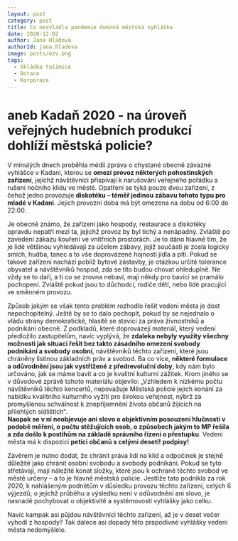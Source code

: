 ```yaml
---
layout: post
category: post
title: Co nezvládla pandemie dokoná městská vyhláška
date: 2020-12-02
author: Jana Hladová
authorId: jana.hladova
image: posts/ozv.png
tags:
  - Skládka tušimice
  - Dotace
  - Korporace
---
```


# aneb Kadaň 2020 - na úroveň veřejných hudebních produkcí dohlíží městská policie?

V minulých dnech proběhla médii zpráva o chystané obecně závazné vyhlášce v Kadani, kterou se **omezí provoz některých pohostinských zařízení**, jejichž návštěvníci přispívají k narušování veřejného pořádku a rušení nočního klidu ve městě. 
Opatření se týká pouze dvou zařízení, z čehož jedno provozuje **diskotéku – téměř jedinou zábavu tohoto typu pro mladé v Kadani**. Jejich provozní doba má být omezena na dobu od 6:00 do 22:00.

Je obecně známo, že zařízení jako hospody, restaurace a diskotéky opravdu nepatří mezi ta, jejichž provoz by byl tichý a nenápadný. Zvláště po zavedení zákazu kouření ve vnitřních prostorách. Je to dáno hlavně tím, že je lidé většinou vyhledávají za účelem zábavy, jejíž součástí je zcela logicky smích, hudba, tanec a to vše doprovázené hojností jídla a pití. 
Pokud se takové zařízení nachází poblíž bytové zástavby, je otázkou určité tolerance obyvatel a návštěvníků hospod, zda se tito budou chovat ohleduplně. 
Ne vždy se to daří, a ti co se zrovna nebaví, mají někdy pro bavící se pramálo pochopení. Zvláště pokud jsou to důchodci, rodiče dětí, nebo lidé pracující ve směnném provozu. 

Způsob jakým se však tento problém rozhodlo řešit vedení města je dost nepochopitelný. 
Ještě by se to dalo pochopit, pokud by se nejednalo o vládu strany demokratické, hlasitě se stavící za práva živnostníků a podnikání obecně. 
Z podkladů, které doprovázejí materiál, který vedení předložilo zastupitelům, navíc vyplývá, že **zdaleka nebyly využity všechny možnosti jak situaci řešit bez takto zásadního omezení svobody podnikání a svobody osobní**, návštěvníků těchto zařízení, které jsou chráněny listinou základních práv a svobod. 
Ba co více, **některé formulace a odůvodnění jsou jak vystřižené z předrevoluční doby**, kdy nám bylo určováno, jak se máme bavit a co je kvalitní kulturní zážitek. 
Krom jiného se v důvodové zprávě tohoto materiálu objevilo: „Vzhledem k nízkému počtu návštěvníků těchto koncertů, nepovažuje Městská policie jejich konání za nabídku kvalitního kulturního vyžití pro širokou veřejnost, nýbrž za promyšlenou schválnost k znepříjemnění života občanů žijících na přilehlých sídlištích“.  
**Naopak se v ní neobjevuje ani slovo o objektivním posouzení hlučnosti v podobě měření, o počtu stěžujících osob, o způsobech jakým to MP řešila a zda došlo k postihům na základě správního řízení o přestupku**. 
Vedení města má k dispozici **petici občanů s celými deseti! podpisy!**

Závěrem je nutno dodat, že chránit práva lidí na klid a odpočinek je stejně důležité jako chránit osobní svobodu a svobody podnikání. 
Pokud se tyto střetávají, mají náležitě konat složky, které jsou k ochraně těchto svobod ve městě určeny – a to je hlavně městská policie. Jestliže tato podnikla za rok 2020, k nahlášeným podnětům v důsledku provozu těchto zařízení, celých 6 výjezdů, o jejichž průběhu a výsledku není v odůvodnění ani slovo, je nasnadě pochybovat o objektivitě a systémovosti vyhlášky jako celku. 

Navíc kampak asi půjdou návštěvníci těchto zařízení, až je v deset večer vyhodí z hospody? Tak dalece asi dopady této prapodivné vyhlášky vedení města nedomýšlelo.


